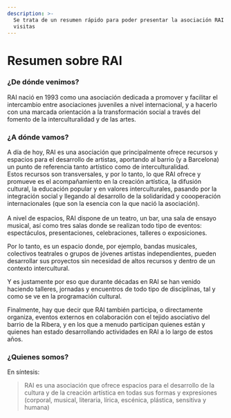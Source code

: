 ```yaml
---
description: >-
  Se trata de un resumen rápido para poder presentar la asociación RAI a las
  visitas
---
```


# Resumen sobre RAI

### ¿De dónde venimos?

RAI nació en 1993 como una asociación dedicada a promover y facilitar el intercambio entre asociaciones juveniles a nivel internacional, y a hacerlo con una marcada orientación a la transformación social a través del fomento de la interculturalidad y de las artes.

### ¿A dónde vamos?

A día de hoy, RAI es una asociación que principalmente ofrece recursos y espacios para el desarrollo de artistas, aportando al barrio (y a Barcelona) un punto de referencia tanto artístico como de interculturalidad.  \
Estos recursos son transversales, y por lo tanto, lo que RAI ofrece y promueve es el acompañamiento en la creación artística, la difusión cultural, la educación popular y en valores interculturales, pasando por la integración social y llegando al desarrollo de la solidaridad y coooperación internacionales (que son la esencia con la que nació la asociación). \
\
A nivel de espacios, RAI dispone de un teatro, un bar, una sala de ensayo musical, así como tres salas donde se realizan todo tipo de eventos: espectáculos, presentaciones, celebraciones, talleres o exposiciones.

Por lo tanto, es un espacio donde, por ejemplo, bandas musicales, colectivos teatrales o grupos de jóvenes artistas independientes, pueden desarrollar sus proyectos sin necesidad de altos recursos y dentro de un contexto intercultural.

Y es justamente por eso que durante décadas en RAI se han venido haciendo talleres, jornadas y encuentros de todo tipo de disciplinas, tal y como se ve en la programación cultural.

Finalmente, hay que decir que RAI también participa, o directamente organiza, eventos externos en colaboración con el tejido asociativo del barrio de la Ribera, y en los que a menudo participan quienes están y quienes han estado desarrollando actividades en RAI a lo largo de estos años.&#x20;

### ¿Quienes somos?

En síntesis:

> RAI es una asociación que ofrece espacios para el desarrollo de la cultura y de la creación artística en todas sus formas y expresiones (corporal, musical, literaria, lírica, escénica, plástica, sensitiva y humana)

